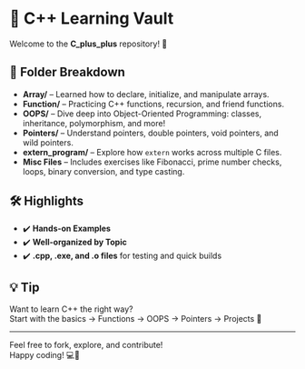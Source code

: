 # 🚀 C++ Learning Vault

Welcome to the **C_plus_plus** repository! 🎯  

## 📂 Folder Breakdown

- **Array/** – Learned how to declare, initialize, and manipulate arrays.
- **Function/** – Practicing C++ functions, recursion, and friend functions.
- **OOPS/** – Dive deep into Object-Oriented Programming: classes, inheritance, polymorphism, and more!
- **Pointers/** – Understand pointers, double pointers, void pointers, and wild pointers.
- **extern_program/** – Explore how `extern` works across multiple C files.
- **Misc Files** – Includes exercises like Fibonacci, prime number checks, loops, binary conversion, and type casting.

## 🛠️ Highlights

- ✔️ **Hands-on Examples**  
- ✔️ **Well-organized by Topic**  
- ✔️ **.cpp, .exe, and .o files** for testing and quick builds  

## 💡 Tip

Want to learn C++ the right way?  
Start with the basics → Functions → OOPS → Pointers → Projects 🚀

---

Feel free to fork, explore, and contribute!  
Happy coding! 💻🌟

